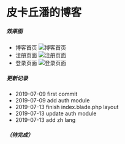 ﻿# 皮卡丘潘的博客
##### 效果图
- 博客首页
![博客首页](https://img-blog.csdnimg.cn/20190714000122384.PNG?x-oss-process=image/watermark,type_ZmFuZ3poZW5naGVpdGk,shadow_10,text_aHR0cHM6Ly9ibG9nLmNzZG4ubmV0L3dlaXhpbl80MzQ5NDgzNw==,size_16,color_FFFFFF,t_70)
- 注册页面
![注册页面](https://img-blog.csdnimg.cn/2019071400014142.PNG?x-oss-process=image/watermark,type_ZmFuZ3poZW5naGVpdGk,shadow_10,text_aHR0cHM6Ly9ibG9nLmNzZG4ubmV0L3dlaXhpbl80MzQ5NDgzNw==,size_16,color_FFFFFF,t_70)
- 登录页面
![登录页面](https://img-blog.csdnimg.cn/20190714000156742.PNG?x-oss-process=image/watermark,type_ZmFuZ3poZW5naGVpdGk,shadow_10,text_aHR0cHM6Ly9ibG9nLmNzZG4ubmV0L3dlaXhpbl80MzQ5NDgzNw==,size_16,color_FFFFFF,t_70)
##### 更新记录
- 2019-07-09    first commit
- 2019-07-09    add auth module
- 2019-07-13    finish index.blade.php layout
- 2019-07-13    update auth module
- 2019-07-13    add zh lang
##### （待完成）
